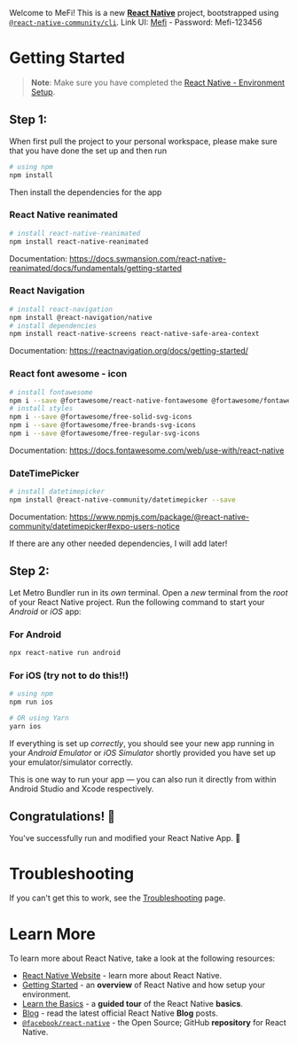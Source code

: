 Welcome to MeFi!
This is a new [**React Native**](https://reactnative.dev) project, bootstrapped using [`@react-native-community/cli`](https://github.com/react-native-community/cli).
Link UI: [Mefi](<https://www.figma.com/design/INpo5899LHXfMBEpHP5Mm5/MEMO-(Copy)?node-id=105-1053&t=PX8zWoGqXYfEWmvn-1>) - Password: Mefi-123456

# Getting Started

> **Note**: Make sure you have completed the [React Native - Environment Setup](https://reactnative.dev/docs/set-up-your-environment).

## Step 1:

When first pull the project to your personal workspace, please make sure that you have done the set up and then run

```bash
# using npm
npm install
```

Then install the dependencies for the app

### React Native reanimated

```bash
# install react-native-reanimated
npm install react-native-reanimated
```

Documentation: https://docs.swmansion.com/react-native-reanimated/docs/fundamentals/getting-started

### React Navigation

```bash
# install react-navigation
npm install @react-navigation/native
# install dependencies
npm install react-native-screens react-native-safe-area-context
```

Documentation: https://reactnavigation.org/docs/getting-started/

### React font awesome - icon

```bash
# install fontawesome
npm i --save @fortawesome/react-native-fontawesome @fortawesome/fontawesome-svg-core react-native-svg
# install styles
npm i --save @fortawesome/free-solid-svg-icons
npm i --save @fortawesome/free-brands-svg-icons
npm i --save @fortawesome/free-regular-svg-icons
```

Documentation: https://docs.fontawesome.com/web/use-with/react-native

### DateTimePicker

```bash
# install datetimepicker
npm install @react-native-community/datetimepicker --save
```

Documentation: https://www.npmjs.com/package/@react-native-community/datetimepicker#expo-users-notice

If there are any other needed dependencies, I will add later!

## Step 2:

Let Metro Bundler run in its _own_ terminal. Open a _new_ terminal from the _root_ of your React Native project. Run the following command to start your _Android_ or _iOS_ app:

### For Android

```bash
npx react-native run android
```

### For iOS (try not to do this!!)

```bash
# using npm
npm run ios

# OR using Yarn
yarn ios
```

If everything is set up _correctly_, you should see your new app running in your _Android Emulator_ or _iOS Simulator_ shortly provided you have set up your emulator/simulator correctly.

This is one way to run your app — you can also run it directly from within Android Studio and Xcode respectively.

## Congratulations! :tada:

You've successfully run and modified your React Native App. :partying_face:

# Troubleshooting

If you can't get this to work, see the [Troubleshooting](https://reactnative.dev/docs/troubleshooting) page.

# Learn More

To learn more about React Native, take a look at the following resources:

- [React Native Website](https://reactnative.dev) - learn more about React Native.
- [Getting Started](https://reactnative.dev/docs/environment-setup) - an **overview** of React Native and how setup your environment.
- [Learn the Basics](https://reactnative.dev/docs/getting-started) - a **guided tour** of the React Native **basics**.
- [Blog](https://reactnative.dev/blog) - read the latest official React Native **Blog** posts.
- [`@facebook/react-native`](https://github.com/facebook/react-native) - the Open Source; GitHub **repository** for React Native.
